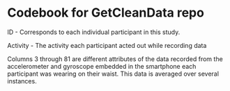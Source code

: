 Codebook for GetCleanData repo
=====================================

ID - Corresponds to each individual participant in this study. 

Activity - The activity each participant acted out while recording data

Columns 3 through 81 are different attributes of the data recorded from the accelerometer and gyroscope embedded in the smartphone each participant was wearing on their waist. This data is averaged over several instances.